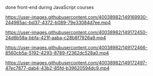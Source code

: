 done front-end during JavaScript courses


https://user-images.githubusercontent.com/40038982/149169930-244985ac-bd37-4372-b089-79e33084d7ee.mp4




https://user-images.githubusercontent.com/40038982/149172450-24d6b58a-bbfa-421f-aaba-c28b8f7926a9.mp4



https://user-images.githubusercontent.com/40038982/149172466-8560cb5a-5192-4293-8789-f2362dc528a0.mp4



https://user-images.githubusercontent.com/40038982/149172497-47ec7877-dab4-43b2-85fd-b39620594dc9.mp4


